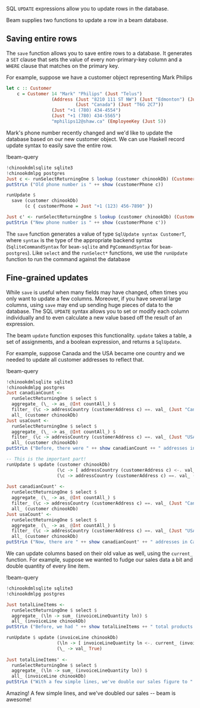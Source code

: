SQL `UPDATE` expressions allow you to update rows in the database.

Beam supplies two functions to update a row in a beam database.

## Saving entire rows

The `save` function allows you to save entire rows to a database. It generates a
`SET` clause that sets the value of every non-primary-key column and a `WHERE`
clause that matches on the primary key.

For example, suppose we have a customer object representing Mark Philips

```haskell
let c :: Customer
    c = Customer 14 "Mark" "Philips" (Just "Telus")
                 (Address (Just "8210 111 ST NW") (Just "Edmonton") (Just "AB")
                          (Just "Canada") (Just "T6G 2C7"))
                 (Just "+1 (780) 434-4554")
                 (Just "+1 (780) 434-5565")
                 "mphilips12@shaw.ca" (EmployeeKey (Just 5))
```

Mark's phone number recently changed and we'd like to update the database based
on our new customer object. We can use Haskell record update syntax to easily
save the entire row.

!beam-query
```haskell
!chinookdmlsqlite sqlite3
!chinookdmlpg postgres
Just c <- runSelectReturningOne $ lookup (customer chinookDb) (CustomerId 14)
putStrLn ("Old phone number is " ++ show (customerPhone c))

runUpdate $
  save (customer chinookDb)
       (c { customerPhone = Just "+1 (123) 456-7890" })

Just c' <- runSelectReturningOne $ lookup (customer chinookDb) (CustomerId 14)
putStrLn ("New phone number is " ++ show (customerPhone c'))
```

The `save` function generates a value of type `SqlUpdate syntax CustomerT`,
where `syntax` is the type of the appropriate backend syntax
(`SqliteCommandSyntax` for `beam-sqlite` and `PgCommandSyntax` for
`beam-postgres`). Like `select` and the `runSelect*` functions, we use the
`runUpdate` function to run the command against the database

## Fine-grained updates

While `save` is useful when many fields may have changed, often times you only
want to update a few columns. Moreover, if you have several large columns, using
`save` may end up sending huge pieces of data to the database. The SQL `UPDATE`
syntax allows you to set or modify each column individually and to even
calculate a new value based off the result of an expression.

The beam `update` function exposes this functionality. `update` takes a table, a
set of assignments, and a boolean expression, and returns a `SqlUpdate`.

For example, suppose Canada and the USA became one country and we needed to
update all customer addresses to reflect that.

!beam-query
```haskell
!chinookdmlsqlite sqlite3
!chinookdmlpg postgres
Just canadianCount <-
  runSelectReturningOne $ select $
  aggregate_ (\_ -> as_ @Int countAll_) $
  filter_ (\c -> addressCountry (customerAddress c) ==. val_ (Just "Canada")) $
  all_ (customer chinookDb)
Just usaCount <-
  runSelectReturningOne $ select $
  aggregate_ (\_ -> as_ @Int countAll_) $
  filter_ (\c -> addressCountry (customerAddress c) ==. val_ (Just "USA")) $
  all_ (customer chinookDb)
putStrLn ("Before, there were " ++ show canadianCount ++ " addresses in Canada and " ++ show usaCount ++ " in the USA.")

-- This is the important part!
runUpdate $ update (customer chinookDb)
                   (\c -> [ addressCountry (customerAddress c) <-. val_ (Just "USA") ])
                   (\c -> addressCountry (customerAddress c) ==. val_ (Just "Canada"))
                   
Just canadianCount' <-
  runSelectReturningOne $ select $
  aggregate_ (\_ -> as_ @Int countAll_) $
  filter_ (\c -> addressCountry (customerAddress c) ==. val_ (Just "Canada")) $
  all_ (customer chinookDb)
Just usaCount' <-
  runSelectReturningOne $ select $
  aggregate_ (\_ -> as_ @Int countAll_) $
  filter_ (\c -> addressCountry (customerAddress c) ==. val_ (Just "USA")) $
  all_ (customer chinookDb)
putStrLn ("Now, there are " ++ show canadianCount' ++ " addresses in Canada and " ++ show usaCount' ++ " in the USA.")
```

We can update columns based on their old value as well, using the `current_`
function. For example, suppose we wanted to fudge our sales data a bit and double
quantity of every line item.


!beam-query
```haskell
!chinookdmlsqlite sqlite3
!chinookdmlpg postgres

Just totalLineItems <-
  runSelectReturningOne $ select $
  aggregate_ (\ln -> sum_ (invoiceLineQuantity ln)) $
  all_ (invoiceLine chinookDb)
putStrLn ("Before, we had " ++ show totalLineItems ++ " total products sold\n")

runUpdate $ update (invoiceLine chinookDb)
                   (\ln -> [ invoiceLineQuantity ln <-. current_ (invoiceLineQuantity ln) * 2 ])
                   (\_ -> val_ True)
                   
Just totalLineItems' <-
  runSelectReturningOne $ select $
  aggregate_ (\ln -> sum_ (invoiceLineQuantity ln)) $
  all_ (invoiceLine chinookDb)
putStrLn ("With a few simple lines, we've double our sales figure to " ++ show totalLineItems' ++ " products sold!")
```

Amazing! A few simple lines, and we've doubled our sales -- beam is awesome!
